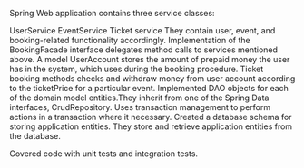 Spring Web application contains three service classes:

UserService
EventService
Ticket service
They contain user, event, and booking-related functionality accordingly. 
Implementation of the BookingFacade interface delegates method calls to services mentioned above.
A model UserAccount stores the amount of prepaid money the user has in the system, which uses during the booking procedure.
Ticket booking methods  checks and withdraw money from user account according to the ticketPrice for a particular event.
Implemented DAO objects for each of the domain model entities.They inherit from one of the Spring Data interfaces, CrudRepository.
Uses transaction management to perform actions in a transaction where it necessary.
Created a database schema for storing application entities.
They store and retrieve application entities from the database.

Covered code with unit tests and integration tests.